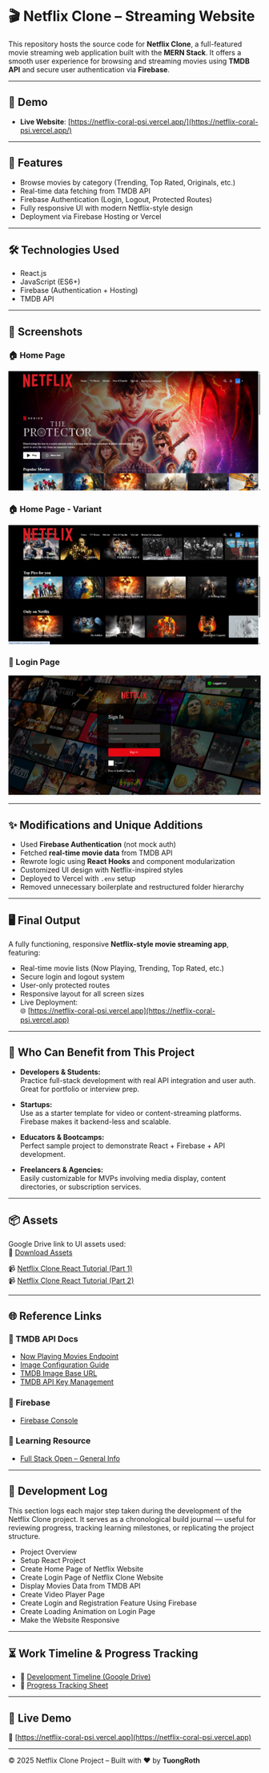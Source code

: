 # 🎬 Netflix Clone – Streaming Website

This repository hosts the source code for **Netflix Clone**, a full-featured movie streaming web application built with the **MERN Stack**. It offers a smooth user experience for browsing and streaming movies using **TMDB API** and secure user authentication via **Firebase**.

---

## 🔗 Demo

- **Live Website**: [https://netflix-coral-psi.vercel.app/](https://netflix-coral-psi.vercel.app/)

---

## 🎯 Features

- Browse movies by category (Trending, Top Rated, Originals, etc.)
- Real-time data fetching from TMDB API
- Firebase Authentication (Login, Logout, Protected Routes)
- Fully responsive UI with modern Netflix-style design
- Deployment via Firebase Hosting or Vercel

---

## 🛠 Technologies Used

- React.js  
- JavaScript (ES6+)  
- Firebase (Authentication + Hosting)  
- TMDB API  

---

## 📸 Screenshots

### 🏠 Home Page  
![Home](https://github.com/tuongroth/screenshot/blob/main/assets/homepage1.png)

### 🏠 Home Page - Variant  
![Home1](https://github.com/tuongroth/screenshot/blob/main/assets/moviesection.png)

### 🔐 Login Page  
![Login](https://github.com/tuongroth/screenshot/blob/main/assets/login.png)

---

## ✨ Modifications and Unique Additions

- Used **Firebase Authentication** (not mock auth)  
- Fetched **real-time movie data** from TMDB API  
- Rewrote logic using **React Hooks** and component modularization  
- Customized UI design with Netflix-inspired styles  
- Deployed to Vercel with `.env` setup  
- Removed unnecessary boilerplate and restructured folder hierarchy  

---

## 🖥 Final Output

A fully functioning, responsive **Netflix-style movie streaming app**, featuring:

- Real-time movie lists (Now Playing, Trending, Top Rated, etc.)
- Secure login and logout system
- User-only protected routes
- Responsive layout for all screen sizes
- Live Deployment:  
  🌐 [https://netflix-coral-psi.vercel.app](https://netflix-coral-psi.vercel.app)

---

## 🚀 Who Can Benefit from This Project

- **Developers & Students:**  
  Practice full-stack development with real API integration and user auth. Great for portfolio or interview prep.

- **Startups:**  
  Use as a starter template for video or content-streaming platforms. Firebase makes it backend-less and scalable.

- **Educators & Bootcamps:**  
  Perfect sample project to demonstrate React + Firebase + API development.

- **Freelancers & Agencies:**  
  Easily customizable for MVPs involving media display, content directories, or subscription services.

---

## 📦 Assets

Google Drive link to UI assets used:  
📁 [Download Assets](https://drive.google.com/file/d/1jdACk61NMcmTDJ5RX4SWs60rfOJCvLXf/view)

📹 [Netflix Clone React Tutorial (Part 1)](https://www.youtube.com/watch?v=dyGO7vQw3xM&t=35s)  
📹 [Netflix Clone React Tutorial (Part 2)](https://www.youtube.com/watch?v=eh8mpiN-7bA&t=13900s)

---

## 🌐 Reference Links

### 🔗 TMDB API Docs
- [Now Playing Movies Endpoint](https://developer.themoviedb.org/reference/movie-now-playing-list)  
- [Image Configuration Guide](https://developer.themoviedb.org/docs/image-basics)  
- [TMDB Image Base URL](https://image.tmdb.org/t/p/w500)  
- [TMDB API Key Management](https://www.themoviedb.org/settings/api)  

### 🔗 Firebase
- [Firebase Console](https://console.firebase.google.com/)

### 📘 Learning Resource
- [Full Stack Open – General Info](https://fullstackopen.com/en/part0/general_info)

---

## 🧱 Development Log

This section logs each major step taken during the development of the Netflix Clone project. It serves as a chronological build journal — useful for reviewing progress, tracking learning milestones, or replicating the project structure.

- Project Overview  
- Setup React Project  
- Create Home Page of Netflix Website  
- Create Login Page of Netflix Clone Website  
- Display Movies Data from TMDB API  
- Create Video Player Page  
- Create Login and Registration Feature Using Firebase  
- Create Loading Animation on Login Page  
- Make the Website Responsive  

---

## ⏳ Work Timeline & Progress Tracking

- 📄 [Development Timeline (Google Drive)](https://drive.google.com/file/d/1_yVjyQdEsWSAZDauPGXKUvuH0Srpfkat/view?usp=sharing)  
- 📄 [Progress Tracking Sheet](https://drive.google.com/file/d/1jvfHb4k7j3q_gOTyi-l7vPMRkldhpxK9/view?usp=sharing)

---

## 🧪 Live Demo

🔗 [https://netflix-coral-psi.vercel.app](https://netflix-coral-psi.vercel.app)

---

© 2025 Netflix Clone Project – Built with ❤️ by **TuongRoth**
